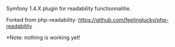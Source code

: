 Symfony 1.4.X plugin for readability functionnalitie.

Forked from php-readability: https://github.com/feelinglucky/php-readability

*Note: nothing is working yet!